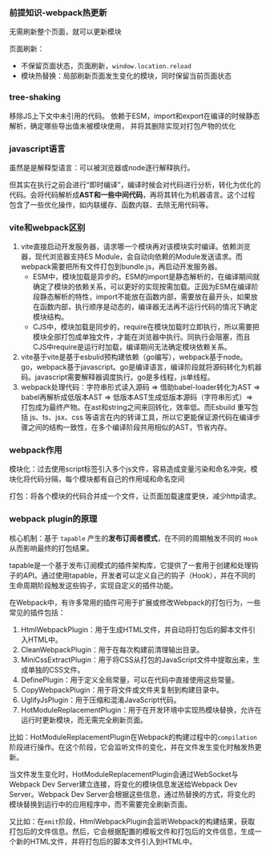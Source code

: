 ### 前提知识-webpack热更新
无需刷新整个页面，就可以更新模块

页面刷新：
+ 不保留页面状态，页面刷新，`window.location.reload`
+ 模块热替换：局部刷新页面发生变化的模块，同时保留当前页面状态

### tree-shaking
移除JS上下文中未引用的代码。
依赖于ESM，import和export在编译的时候静态解析，确定哪些导出值未被模块使用， 并将其删除实现对打包产物的优化

### javascript语言
虽然是是解释型语言：可以被浏览器或node逐行解释执行。

但其实在执行之前会进行“即时编译”，编译时候会对代码进行分析，转化为优化的代码。会将代码解析成**AST和一些中间代码**，再将其转化为机器语言。这个过程包含了一些优化操作，如内联缓存、函数内联、去除无用代码等。

### vite和webpack区别
1. vite直接启动开发服务器，请求哪一个模块再对该模块实时编译。依赖浏览器，现代浏览器支持ES Module，会自动向依赖的Module发送请求。而webpack需要把所有文件打包到bundle.js，再启动开发服务器。
   + ESM中，模块加载是异步的。ESM的import是静态解析的，在编译期间就确定了模块的依赖关系，可以更好的实现按需加载。正因为ESM在编译阶段静态解析的特性，import不能放在函数内部，需要放在最开头，如果放在函数内部，执行顺序是动态的，编译器无法再不运行代码的情况下确定模块结构。
   + CJS中，模块加载是同步的，require在模块加载时立即执行，所以需要把模块全部打包成单独文件，才能在浏览器中执行。同执行会阻塞，而且CJS中require是运行时加载，编译期间无法确定模块依赖关系。
3. vite基于vite是基于esbulid预构建依赖（go编写），webpack基于node。go，webpack基于javascript。go是编译语言，编译阶段就将源码转化为机器码。javascript需要解释器调度执行。go是多线程，js单线程。
4. webpack处理代码：字符串形式读入源码 => 借助babel-loader转化为AST => babel再解析成低版本AST => 低版本AST生成低版本源码（字符串形式）=> 打包成为最终产物。在ast和string之间来回转化，效率低。而Esbuild 重写包括 js、ts、jsx、css 等语言在内的转译工具，所以它更能保证源代码在编译步骤之间的结构一致性，在多个编译阶段共用相似的AST，节省内存。

### webpack作用

模块化：过去使用script标签引入多个js文件，容易造成变量污染和命名冲突。模块化将代码分隔，每个模块都有自己的作用域和命名空间

打包：将各个模块的代码合并成一个文件，让页面加载速度更快，减少http请求。

### webpack plugin的原理

核心机制：基于 `tapable` 产生的**发布订阅者模式**，在不同的周期触发不同的 `Hook` 从而影响最终的打包结果。

tapable是一个基于发布订阅模式的插件架构库，它提供了一套用于创建和处理钩子的API。通过使用tapable，开发者可以定义自己的钩子（Hook），并在不同的生命周期阶段触发这些钩子，实现自定义的插件功能。

在Webpack中，有许多常用的插件可用于扩展或修改Webpack的打包行为，一些常见的插件包括：

1. HtmlWebpackPlugin：用于生成HTML文件，并自动将打包后的脚本文件引入HTML中。
2. CleanWebpackPlugin：用于在每次构建前清理输出目录。
3. MiniCssExtractPlugin：用于将CSS从打包的JavaScript文件中提取出来，生成单独的CSS文件。
4. DefinePlugin：用于定义全局常量，可以在代码中直接使用这些常量。
5. CopyWebpackPlugin：用于将文件或文件夹复制到构建目录中。
6. UglifyJsPlugin：用于压缩和混淆JavaScript代码。
7. HotModuleReplacementPlugin：用于在开发环境中实现热模块替换，允许在运行时更新模块，而无需完全刷新页面。

比如：HotModuleReplacementPlugin在Webpack的构建过程中的`compilation`阶段进行操作。在这个阶段，它会监听文件的变化，并在文件发生变化时触发热更新。

当文件发生变化时，HotModuleReplacementPlugin会通过WebSocket与Webpack Dev Server建立连接，将变化的模块信息发送给Webpack Dev Server。Webpack Dev Server会根据这些信息，通过热替换的方式，将变化的模块替换到运行中的应用程序中，而不需要完全刷新页面。

又比如：在`emit`阶段，HtmlWebpackPlugin会监听Webpack的构建结果，获取打包后的文件信息。然后，它会根据配置的模板文件和打包后的文件信息，生成一个新的HTML文件，并将打包后的脚本文件引入到HTML中。



